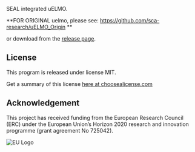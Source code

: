 SEAL integrated uELMO.

**FOR ORIGINAL uelmo, please see: https://github.com/sca-research/uELMO_Origin **

or download from the [release page](https://github.com/sca-research/uELMO/releases/tag/v1.0).

## License
This program is released under license MIT.

Get a summary of this license
[here at choosealicense.com](https://choosealicense.com/licenses/mit/)

## Acknowledgement
This project has received funding from the European Research Council (ERC) under the European Union’s
Horizon 2020 research and innovation programme (grant agreement No 725042).

![EU Logo](https://github.com/bristol-sca/GILES/blob/master/LOGO_ERC-FLAG_EU.jpg "ERC")
